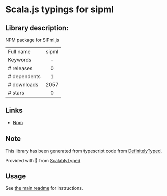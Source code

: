 
# Scala.js typings for sipml


## Library description:
NPM package for SIPml.js

|                    |                 |
| ------------------ | :-------------: |
| Full name          | sipml |
| Keywords           | - |
| # releases         | 0 |
| # dependents       | 1 |
| # downloads        | 2057 |
| # stars            | 0 |

## Links
- [Npm](https://www.npmjs.com/package/sipml)
    


## Note
This library has been generated from typescript code from [DefinitelyTyped](https://definitelytyped.org).

Provided with :purple_heart: from [ScalablyTyped](https://github.com/oyvindberg/ScalablyTyped)

## Usage
See [the main readme](../../readme.md) for instructions.



